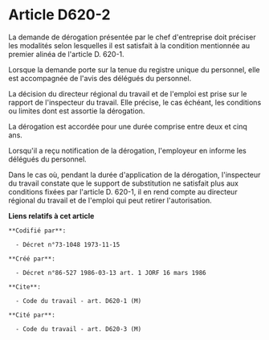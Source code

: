 # Article D620-2

La demande de dérogation présentée par le chef d'entreprise doit préciser les modalités selon lesquelles il est satisfait à
la condition mentionnée au premier alinéa de l'article D. 620-1.

Lorsque la demande porte sur la tenue du registre unique du personnel, elle est accompagnée de l'avis des délégués du
personnel.

La décision du directeur régional du travail et de l'emploi est prise sur le rapport de l'inspecteur du travail. Elle
précise, le cas échéant, les conditions ou limites dont est assortie la dérogation.

La dérogation est accordée pour une durée comprise entre deux et cinq ans.

Lorsqu'il a reçu notification de la dérogation, l'employeur en informe les délégués du personnel.

Dans le cas où, pendant la durée d'application de la dérogation, l'inspecteur du travail constate que le support de
substitution ne satisfait plus aux conditions fixées par l'article D. 620-1, il en rend compte au directeur régional du
travail et de l'emploi qui peut retirer l'autorisation.

**Liens relatifs à cet article**

	**Codifié par**:

	  - Décret n°73-1048 1973-11-15

	**Créé par**:

	  - Décret n°86-527 1986-03-13 art. 1 JORF 16 mars 1986

	**Cite**:

	  - Code du travail - art. D620-1 (M)

	**Cité par**:

	  - Code du travail - art. D620-3 (M)
